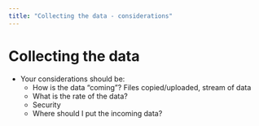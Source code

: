 ```yaml
---
title: "Collecting the data - considerations"
---
```

# Collecting the data
* Your considerations should be:
    - How is the data “coming”? Files copied/uploaded, stream of data
    - What is the rate of the data?
    - Security
    - Where should I put the incoming data?
